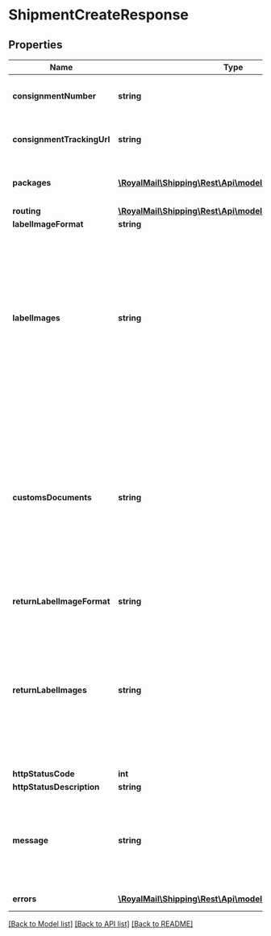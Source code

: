 # ShipmentCreateResponse

## Properties
Name | Type | Description | Notes
------------ | ------------- | ------------- | -------------
**consignmentNumber** | **string** | Consignment Number&lt;br /&gt;Only populated for services that support Multi-Packages | [optional] 
**consignmentTrackingUrl** | **string** | Consignment Tracking URL&lt;br /&gt;Only populated for services that support Multi-Packages | [optional] 
**packages** | [**\RoyalMail\Shipping\Rest\Api\models\PackageResponse[]**](PackageResponse.md) | Packages&lt;br /&gt;Details each package tracking information and Unique Id. | [optional] 
**routing** | [**\RoyalMail\Shipping\Rest\Api\models\Routing**](Routing.md) |  | [optional] 
**labelImageFormat** | **string** | Label Image Format | [optional] 
**labelImages** | **string** | Label Images&lt;br /&gt;Any labels that have been created as a result of the request.&lt;br /&gt;Depends on Label Image Format.&lt;br /&gt;            &lt;br /&gt;**PDF**&lt;br /&gt;Base 64 encoded PDF&lt;br /&gt;            &lt;br /&gt;**PNG**&lt;br /&gt;Base 64 encoded PNG&lt;br /&gt;            &lt;br /&gt;**ZPL 300 / 203 dpi**&lt;br /&gt;Base 64 encoded PRN (text file)&lt;br /&gt;            &lt;br /&gt;**Data stream**&lt;br /&gt;Not Included - see Packages for Data Stream responses | [optional] 
**customsDocuments** | **string** | Customs Documents&lt;br /&gt;Any customs documents that have been created as a result of the request.&lt;br /&gt;Depends on Label Image Format.&lt;br /&gt;            &lt;br /&gt;**PDF**&lt;br /&gt;Base 64 encoded PDF&lt;br /&gt;            &lt;br /&gt;**PNG**&lt;br /&gt;Base 64 encoded PNG&lt;br /&gt;            &lt;br /&gt;**ZPL 300 / 203 dpi**&lt;br /&gt;Base 64 encoded PRN (text file)&lt;br /&gt;            &lt;br /&gt;**Data stream**&lt;br /&gt;Not Included - see Packages for Data Stream responses | [optional] 
**returnLabelImageFormat** | **string** | Return Label Image Format | [optional] 
**returnLabelImages** | **string** | Return Label Images&lt;br /&gt;Any return labels that have been created as a result of the request and label option settings.&lt;br /&gt;Depends on ReturnLabelImageFormat.&lt;br /&gt;            &lt;br /&gt;**PDF**&lt;br /&gt;Base 64 encoded PDF&lt;br /&gt;            &lt;br /&gt;**PNG**&lt;br /&gt;Base 64 encoded PNG&lt;br /&gt;            &lt;br /&gt;**ZPL 300 / 203 dpi**&lt;br /&gt;Base 64 encoded PRN (text file) | [optional] 
**httpStatusCode** | **int** | HTTP Status Code | 
**httpStatusDescription** | **string** | HTTP Status Description | 
**message** | **string** | Message&lt;br /&gt;Successful response may include a success message.&lt;br /&gt;Failure responses will have general reason as to why. Further details may be contained in the list of errors. | [optional] 
**errors** | [**\RoyalMail\Shipping\Rest\Api\models\ErrorDetail[]**](ErrorDetail.md) | Errors&lt;br /&gt;Details about why a request failed. | [optional] 

[[Back to Model list]](../README.md#documentation-for-models) [[Back to API list]](../README.md#documentation-for-api-endpoints) [[Back to README]](../README.md)

